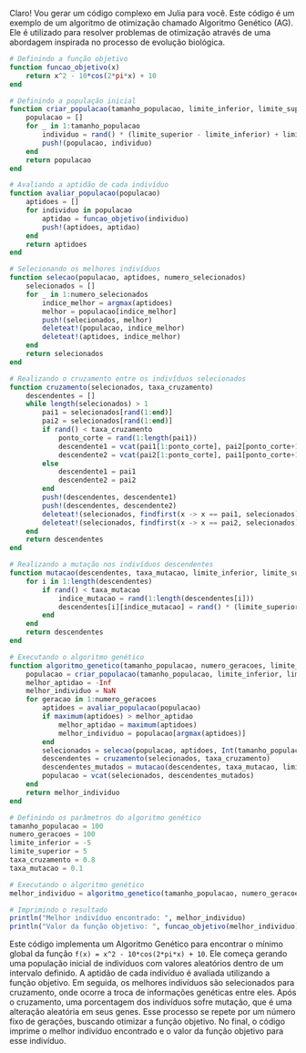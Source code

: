 Claro! Vou gerar um código complexo em Julia para você. Este código é um exemplo de um algoritmo de otimização chamado Algoritmo Genético (AG). Ele é utilizado para resolver problemas de otimização através de uma abordagem inspirada no processo de evolução biológica.

```julia
# Definindo a função objetivo
function funcao_objetivo(x)
    return x^2 - 10*cos(2*pi*x) + 10
end

# Definindo a população inicial
function criar_populacao(tamanho_populacao, limite_inferior, limite_superior)
    populacao = []
    for _ in 1:tamanho_populacao
        individuo = rand() * (limite_superior - limite_inferior) + limite_inferior
        push!(populacao, individuo)
    end
    return populacao
end

# Avaliando a aptidão de cada indivíduo
function avaliar_populacao(populacao)
    aptidoes = []
    for individuo in populacao
        aptidao = funcao_objetivo(individuo)
        push!(aptidoes, aptidao)
    end
    return aptidoes
end

# Selecionando os melhores indivíduos
function selecao(populacao, aptidoes, numero_selecionados)
    selecionados = []
    for _ in 1:numero_selecionados
        indice_melhor = argmax(aptidoes)
        melhor = populacao[indice_melhor]
        push!(selecionados, melhor)
        deleteat!(populacao, indice_melhor)
        deleteat!(aptidoes, indice_melhor)
    end
    return selecionados
end

# Realizando o cruzamento entre os indivíduos selecionados
function cruzamento(selecionados, taxa_cruzamento)
    descendentes = []
    while length(selecionados) > 1
        pai1 = selecionados[rand(1:end)]
        pai2 = selecionados[rand(1:end)]
        if rand() < taxa_cruzamento
            ponto_corte = rand(1:length(pai1))
            descendente1 = vcat(pai1[1:ponto_corte], pai2[ponto_corte+1:end])
            descendente2 = vcat(pai2[1:ponto_corte], pai1[ponto_corte+1:end])
        else
            descendente1 = pai1
            descendente2 = pai2
        end
        push!(descendentes, descendente1)
        push!(descendentes, descendente2)
        deleteat!(selecionados, findfirst(x -> x == pai1, selecionados))
        deleteat!(selecionados, findfirst(x -> x == pai2, selecionados))
    end
    return descendentes
end

# Realizando a mutação nos indivíduos descendentes
function mutacao(descendentes, taxa_mutacao, limite_inferior, limite_superior)
    for i in 1:length(descendentes)
        if rand() < taxa_mutacao
            indice_mutacao = rand(1:length(descendentes[i]))
            descendentes[i][indice_mutacao] = rand() * (limite_superior - limite_inferior) + limite_inferior
        end
    end
    return descendentes
end

# Executando o algoritmo genético
function algoritmo_genetico(tamanho_populacao, numero_geracoes, limite_inferior, limite_superior, taxa_cruzamento, taxa_mutacao)
    populacao = criar_populacao(tamanho_populacao, limite_inferior, limite_superior)
    melhor_aptidao = -Inf
    melhor_individuo = NaN
    for geracao in 1:numero_geracoes
        aptidoes = avaliar_populacao(populacao)
        if maximum(aptidoes) > melhor_aptidao
            melhor_aptidao = maximum(aptidoes)
            melhor_individuo = populacao[argmax(aptidoes)]
        end
        selecionados = selecao(populacao, aptidoes, Int(tamanho_populacao/2))
        descendentes = cruzamento(selecionados, taxa_cruzamento)
        descendentes_mutados = mutacao(descendentes, taxa_mutacao, limite_inferior, limite_superior)
        populacao = vcat(selecionados, descendentes_mutados)
    end
    return melhor_individuo
end

# Definindo os parâmetros do algoritmo genético
tamanho_populacao = 100
numero_geracoes = 100
limite_inferior = -5
limite_superior = 5
taxa_cruzamento = 0.8
taxa_mutacao = 0.1

# Executando o algoritmo genético
melhor_individuo = algoritmo_genetico(tamanho_populacao, numero_geracoes, limite_inferior, limite_superior, taxa_cruzamento, taxa_mutacao)

# Imprimindo o resultado
println("Melhor indivíduo encontrado: ", melhor_individuo)
println("Valor da função objetivo: ", funcao_objetivo(melhor_individuo))
```

Este código implementa um Algoritmo Genético para encontrar o mínimo global da função `f(x) = x^2 - 10*cos(2*pi*x) + 10`. Ele começa gerando uma população inicial de indivíduos com valores aleatórios dentro de um intervalo definido. A aptidão de cada indivíduo é avaliada utilizando a função objetivo. Em seguida, os melhores indivíduos são selecionados para cruzamento, onde ocorre a troca de informações genéticas entre eles. Após o cruzamento, uma porcentagem dos indivíduos sofre mutação, que é uma alteração aleatória em seus genes. Esse processo se repete por um número fixo de gerações, buscando otimizar a função objetivo. No final, o código imprime o melhor indivíduo encontrado e o valor da função objetivo para esse indivíduo.